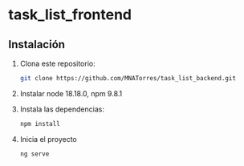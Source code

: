# task_list_frontend

## Instalación

1. Clona este repositorio:

   ```bash
   git clone https://github.com/MNATorres/task_list_backend.git
   ```

2. Instalar node 18.18.0, npm 9.8.1

3. Instala las dependencias:

   ```bash
   npm install
   ```

4. Inicia el proyecto

   ```bash
   ng serve
   ```
